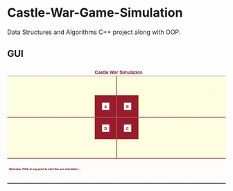 # Castle-War-Game-Simulation
Data Structures and Algorithms C++ project along with OOP. 
## GUI
   ![](https://github.com/AlyNasr/Castle-War-Game-Simulation/blob/main/simulation.gif)
